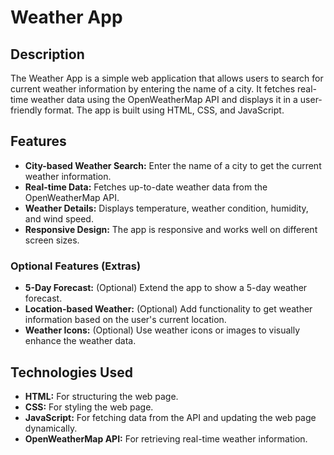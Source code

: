 # Weather App

## Description
The Weather App is a simple web application that allows users to search for current weather information by entering the name of a city. It fetches real-time weather data using the OpenWeatherMap API and displays it in a user-friendly format. The app is built using HTML, CSS, and JavaScript.

## Features
- **City-based Weather Search:** Enter the name of a city to get the current weather information.
- **Real-time Data:** Fetches up-to-date weather data from the OpenWeatherMap API.
- **Weather Details:** Displays temperature, weather condition, humidity, and wind speed.
- **Responsive Design:** The app is responsive and works well on different screen sizes.

### Optional Features (Extras)
- **5-Day Forecast:** (Optional) Extend the app to show a 5-day weather forecast.
- **Location-based Weather:** (Optional) Add functionality to get weather information based on the user's current location.
- **Weather Icons:** (Optional) Use weather icons or images to visually enhance the weather data.

## Technologies Used
- **HTML:** For structuring the web page.
- **CSS:** For styling the web page.
- **JavaScript:** For fetching data from the API and updating the web page dynamically.
- **OpenWeatherMap API:** For retrieving real-time weather information.

